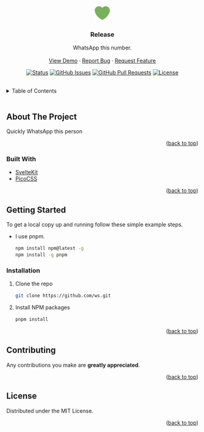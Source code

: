 <div id="top"></div>

<!-- PROJECT LOGO -->
<br />
<div align="center">
  <a href="https://github.com/ws">
    <img src="static/favicon.png" alt="Logo" width="40" height="40" >
  </a>
   <br />

<h3 align="center"><b>Release</b></h3>

  <p align="center">
    WhatsApp this number.
    <br />
    <br />
    <a href="https://wsthis.vercel.app">View Demo</a>
    ·
    <a href="https://github.com/ws/issues">Report Bug</a>
    ·
    <a href="https://github.com/ws/issues">Request Feature</a>
  </p>
</div>

<div align="center">

[![Status](https://img.shields.io/badge/status-active-success.svg)]()
[![GitHub Issues](https://img.shields.io/github/issues/ws.svg)](https://github.com/ws/issues)
[![GitHub Pull Requests](https://img.shields.io/github/issues-pr/ws.svg)](https://github.com/ws)
[![License](https://img.shields.io/badge/license-MIT-blue.svg)](https://opensource.org/licenses/MIT)

</div>

<br/>

<!-- TABLE OF CONTENTS -->
<details>
  <summary>Table of Contents</summary>
  <ol>
    <li>
      <a href="#about-the-project">About The Project</a>
      <ul>
        <li><a href="#built-with">Built With</a></li>
      </ul>
    </li>
    <li>
      <a href="#getting-started">Getting Started</a>
      <ul>
        <li><a href="#installation">Installation</a></li>
      </ul>
    </li>
    <li><a href="#contributing">Contributing</a></li>
    <li><a href="#license">License</a></li>
    <li><a href="#acknowledgments">Acknowledgments</a></li>
  </ol>
</details>

<br/>
<!-- ABOUT THE PROJECT -->

## About The Project

Quickly WhatsApp this person

<p align="right">(<a href="#top">back to top</a>)</p>

### Built With

- [SvelteKit](https://kit.svelte.dev/)
- [PicoCSS](https://picocss.com/)

<p align="right">(<a href="#top">back to top</a>)</p>

<!-- GETTING STARTED -->

## Getting Started

To get a local copy up and running follow these simple example steps.

- I use pnpm.
  ```sh
  npm install npm@latest -g
  npm install -g pnpm
  ```

### Installation

1. Clone the repo
   ```sh
   git clone https://github.com/ws.git
   ```
2. Install NPM packages
   ```sh
   pnpm install
   ```
   <p align="right">(<a href="#top">back to top</a>)</p>

<!-- CONTRIBUTING -->

## Contributing

Any contributions you make are **greatly appreciated**.

<p align="right">(<a href="#top">back to top</a>)</p>

<!-- LICENSE -->

## License

Distributed under the MIT License.

<p align="right">(<a href="#top">back to top</a>)</p>
